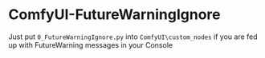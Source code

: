 # ComfyUI-FutureWarningIgnore

Just put `0_FutureWarningIgnore.py` into `ComfyUI\custom_nodes` if you are fed up with FutureWarning messages in your Console
